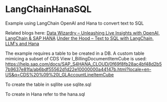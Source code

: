 # LangChainHanaSQL
Example using LangChain OpenAI and Hana to convert text to SQL

Related blogs here:
[Data Wizardry – Unleashing Live Insights with OpenAI, LangChain & SAP HANA](https://blogs.sap.com/?p=1771733)
[Under the Hood – Text to SQL with LangChain, LLM's and Hana](https://blogs.sap.com/?p=1772464)



The example requires a table to be created in a DB.
A custom table mimicing a subset of CDS View I_BillingDocumentItemCube is used:
https://help.sap.com/docs/SAP_S4HANA_CLOUD/0f69f8fb28ac4bf48d2b57b9637e81fa/ab6bdf55562d1d22e10000000a44147b.html?locale=en-US&q=CDS%20%09%20I_GLAccountLineItemCube 


To create the table in sqllite use sqlite.sql 

To create in Hana refer to the hana.sql



